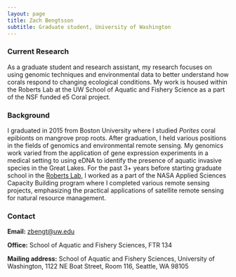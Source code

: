 ```yaml
---
layout: page
title: Zach Bengtsson
subtitle: Graduate student, University of Washington
---
```

### Current Research 

As a graduate student and research assistant, my research focuses on using genomic techniques and environmental data to better understand how corals respond to changing ecological conditions. My work is housed within the Roberts Lab at the UW School of Aquatic and Fishery Science as a part of the NSF funded e5 Coral project.

### Background

I graduated in 2015 from Boston University where I studied _Porites_ coral epibionts on mangrove prop roots. After graduation, I held various positions in the fields of genomics and environmental remote sensing. My genomics work varied from the application of gene expression experiments in a medical setting to using eDNA to identify the presence of aquatic invasive species in the Great Lakes. For the past 3+ years before starting graduate school in the [Roberts Lab](https://faculty.washington.edu/sr320/), I worked as a part of the NASA Applied Sciences Capacity Building program where I completed various remote sensing projects, emphasizing the practical applications of satellite remote sensing for natural resource management.

### Contact
 **Email:** [zbengt@uw.edu](mailto:zbengt@uw.edu)

 **Office:** School of Aquatic and Fishery Sciences, FTR 134  
 
 **Mailing address:** School of Aquatic and Fishery Sciences, University of Washington, 1122 NE Boat Street, Room 116, Seattle, WA 98105